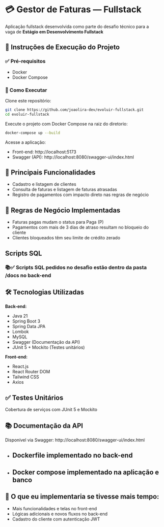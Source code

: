# 💳 Gestor de Faturas — Fullstack

Aplicação fullstack desenvolvida como parte do desafio técnico para a vaga de **Estágio em Desenvolvimento Fullstack** 



## 🧪 Instruções de Execução do Projeto
### ✅ Pré-requisitos
- Docker
- Docker Compose


### 🚀 Como Executar
Clone este repositório:
```bash
git clone https://github.com/joaolira-dev/evoluir-fullstack.git
cd evoluir-fullstack
```
Execute o projeto com Docker Compose na raiz do diretorio:
```bash
docker-compose up --build
```
Acesse a aplicação:
- Front-end: http://localhost:5173
- Swagger (API): http://localhost:8080/swagger-ui/index.html

## 🚀 Principais Funcionalidades
- Cadastro e listagem de clientes
- Consulta de faturas e listagem de faturas atrasadas
- Registro de pagamentos com impacto direto nas regras de negócio

## 📌 Regras de Negócio Implementadas
- Faturas pagas mudam o status para Paga (P)
- Pagamentos com mais de 3 dias de atraso resultam no bloqueio do cliente
- Clientes bloqueados têm seu limite de crédito zerado

## Scripts SQL
### 📚✅ Scripts SQL pedidos no desafio estão dentro da pasta /docs no back-end



## 🛠️ Tecnologias Utilizadas
**Back-end:**
- Java 21
- Spring Boot 3
- Spring Data JPA
- Lombok
- MySQL
- Swagger (Documentação da API)
- JUnit 5 + Mockito (Testes unitários)

**Front-end:**
- React.js
- React Router DOM
- Tailwind CSS
- Axios

## ✅ Testes Unitários
Cobertura de serviços com JUnit 5 e Mockito

## 📚 Documentação da API
Disponível via Swagger: http://localhost:8080/swagger-ui/index.html

- ## Dockerfile implementado no back-end
- ## Docker compose implementado na aplicação e banco

## 🧠 O que eu implementaria se tivesse mais tempo:
- Mais funcionalidades e telas no front-end
- Lógicas adicionais e novos fluxos no back-end
- Cadastro do cliente com autenticação JWT

